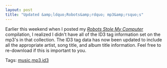 ```yaml
---
layout: post
title: "Updated &amp;ldquo;Robots&amp;rdquo; mp3&amp;rsquo;s"
---
```


<p>Earlier this weekend when I posted my <a href="http://hodsaudio.net/Album/Details/12" target="_blank"><em>Robots Stole My Computer</em></a> compilation, I realized I didn't have all of the ID3 tag information set on the mp3's in that collection.  The ID3 tag data has now been updated to include all the appropriate artist, song title, and album title information.  Feel free to re-download if this is important to you.  </p>  
<div id="scid:0767317B-992E-4b12-91E0-4F059A8CECA8:93d5fe65-9a12-481f-a380-9653d28d8680" class="tags">Tags: <a href="http://technorati.com/tags/music" rel="tag">music</a>,<a href="http://technorati.com/tags/mp3" rel="tag">mp3</a>,<a href="http://technorati.com/tags/id3" rel="tag">id3</a></div> 
